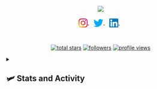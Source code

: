 <p align="center">
    <a href="https://github.com/MB-44/readme-typing-svg">
    <img src="https://readme-typing-svg.herokuapp.com/?lines=Hello%20World!;I'm%20Menath%20Baddegama;Passionate%20Developer;Open-Source%20Enthusiast;&font=Fira%20Code&center=true&width=440&height=45&color=3b56d1&vCenter=true&size=28">
    </a>
</p>

<p align="center">
<a href="https://www.instagram.com/_itzmenaa_" target="_blank">
    <img align="center" alt="Menath | Instagram" width="24px" src="https://github.com/MB-44/mb-44/blob/main/src/instagram.svg"/>
</a> &nbsp;&nbsp;
<a href="https://twitter.com/itsmenathbadde" target="_blank">
    <img align="center" alt="Menath | Twitter" width="26px" src="https://github.com/MB-44/mb-44/blob/main/src/twitter.svg"/>
</a> &nbsp;&nbsp;
<a href="https://www.linkedin.com/in/itsmenathbadde" target="_blank">
  <img align="center" alt="Menath | Linkedin" width="24px" src="https://github.com/MB-44/mb-44/blob/main/src/linkedin.svg" />
</a> &nbsp;&nbsp;

</p>

<br/>

<p align="center">
    <a href="https://github.com/MB-44?tab=repositories&sort=stargazers">
        <img alt="total stars" title="Total stars on github"src="https://custom-icon-badges.herokuapp.com/github/stars/MB-44?color=55960c&style=for-the-badge&labelColor=488207&logo=star"/></a>
    <a href="https://github.com/MB-44?tab=followers">
         <img alt="followers" title="Follow me on Github" src="https://custom-icon-badges.herokuapp.com/github/followers/MB-44?color=236ad3&labelColor=1155ba&style=for-the-badge&logo=person-add&label=Follow&logoColor=white"/></a>
    <a href="https://github.com/MB-44?tab=profile" >
        <img alt="profile views" title="profile views" src="https://komarev.com/ghpvc/?username=MB-44&style=flat-square&color=green" style="width: 120px; height: 28px;"/></a>
<!--     <a href="https://github.com/DenverCoder1/Simple-View-Counter">
        <img alt="views" title="Github profile views" src="https://freshidea.com/jonah/app/MB-44-profile-views"/>
    </a> -->

</p>

<details>
    <summary><h2>🛩️ Stats and Activity</h2></summary>
    <h3> Streak Stats</h3>
    <p>
        <a href="https://github.com/MB-44/github-readme-streak-stats">
        <img title="🔥 Get streak stats for your profile at git.io/streak-stats" alt="MB-44 Streak" src="https://github-readme-streak-stats-9m8ugfa77-denvercoder1.vercel.app/?user=MB-44&theme=monokai-metallian&hide_border=true">
        </a>
    </p>
    <h3>Github Profile Stats</h3>
        <a href="https://github.com/anuraghazra/github-readme-stats"><img alt="MB-44's Github Stats" src="https://denvercoder1-github-readme-stats.vercel.app/api/?username=MB-44&show_icons=true&include_all_commits=true&count_private=true&theme=react&hide_border=true&bg_color=1F222E&title_color=F85D7F&icon_color=F8D866" height="192px"></a>
        <a href="https://github.com/anuraghazra/github-readme-stats"><img alt="MB-44's Top Languages" src="https://denvercoder1-github-readme-stats.vercel.app/api/top-langs/?username=MB-44&langs_count=8&layout=compact&theme=react&hide_border=true&bg_color=1F222E&title_color=F85D7F&icon_color=F8D866&hide=Jupyter%20Notebook,Roff" height="192px"/></a>
  <br/>
        <a href="https://github.com/ashutosh00710/github-readme-activity-graph"><img alt="DenverCoder1's Activity Graph" src="https://github-readme-activity-graph.vercel.app/graph/?username=MB-44&bg_color=1F222E&color=F8D866&line=F85D7F&point=FFFFFF&hide_border=true" /></a>


</details>







